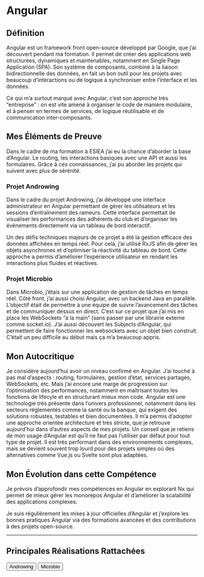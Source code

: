 # Angular

## Définition

Angular est un framework front open-source développé par Google, que j’ai découvert pendant ma formation. Il permet de créer des applications web structurées, dynamiques et maintenables, notamment en Single Page Application (SPA). Son système de composants, combiné à la liaison bidirectionnelle des données, en fait un bon outil pour les projets avec beaucoup d’interactions ou de logique à synchroniser entre l’interface et les données.

Ce qui m’a surtout marqué avec Angular, c’est son approche très “entreprise” : on est vite amené à organiser le code de manière modulaire, et à penser en termes de services, de logique réutilisable et de communication inter-composants.


## Mes Éléments de Preuve

Dans le cadre de ma formation à ESIEA j’ai eu la chance d’aborder la base d’Angular. Le routing, les interactions basiques avec une API  et aussi les formulaires. Grâce à ces connaissances, j’ai pu aborder les projets qui suivent avec plus de sérénité.

###  Projet Androwing  

Dans le cadre du projet Androwing, j’ai développé une interface administrateur en Angular permettant de gérer les utilisateurs et les sessions d’entraînement des rameurs. Cette interface permettait de visualiser les performances des adhérents du club et d’organiser les événements directement via un tableau de bord interactif.

Un des défis techniques majeurs de ce projet a été la gestion efficace des données affichées en temps réel. Pour cela, j’ai utilisé RxJS afin de gérer les objets asynchrones et d’optimiser la réactivité du tableau de bord. Cette approche a permis d’améliorer l’expérience utilisateur en rendant les interactions plus fluides et réactives.


### Projet Microbio  

Dans Microbio, j’étais sur une application de gestion de tâches en temps réel. Côté front, j’ai aussi choisi Angular, avec un backend Java en parallèle. L’objectif était de permettre à une équipe de suivre l’avancement des tâches et de communiquer dessus en direct.
C’est sur ce projet que j’ai mis en place les WebSockets “à la main” (sans passer par une librairie externe comme socket.io). J’ai aussi découvert les Subjects d’Angular, qui permettent de faire fonctionner les websockets avec un objet bien construit. C’était un peu difficile au début mais ça m’a beaucoup appris.



## Mon Autocritique

Je considère aujourd’hui avoir un niveau confirmé en Angular. J’ai touché à pas mal d’aspects : routing, formulaires, gestion d’état, services partagés, WebSockets, etc.
Mais j’ai encore une marge de progression sur l’optimisation des performances, notamment en maîtrisant toutes les fonctions de lifecyle et en structurant mieux mon code.
Angular est une technologie très présente dans l’univers professionnel, notamment dans les secteurs réglementés comme la santé ou la banque, qui exigent des solutions robustes, testables et bien documentées. Il m’a permis d’adopter une approche orientée architecture et très stricte, que je retrouve aujourd’hui dans d’autres aspects de mes projets.
Un conseil que je retiens de mon usage d’Angular est qu’il ne faut pas l’utiliser par défaut pour tout type de projet. Il est très performant dans des environnements complexes, mais se devient souvent trop lourd pour des projets simples où des alternatives comme Vue.js ou Svelte sont plus adaptées. 


## Mon Évolution dans cette Compétence

Je prévois d’approfondir mes compétences en Angular en explorant Nx qui permet de mieux gérer les monorepos Angular et d’améliorer la scalabilité des applications complexes.  

Je suis régulièrement les mises à jour officielles d’Angular et j’explore les bonnes pratiques Angular via des formations avancées et des contributions à des projets open-source.  

---
## Principales Réalisations Rattachées
<script>
  import { Button } from 'flowbite-svelte';
</script>

<Button pill href="/projects/androwing" color="alternative">Androwing</Button>
<Button pill href="/projects/microbio" color="alternative">Microbio</Button>



